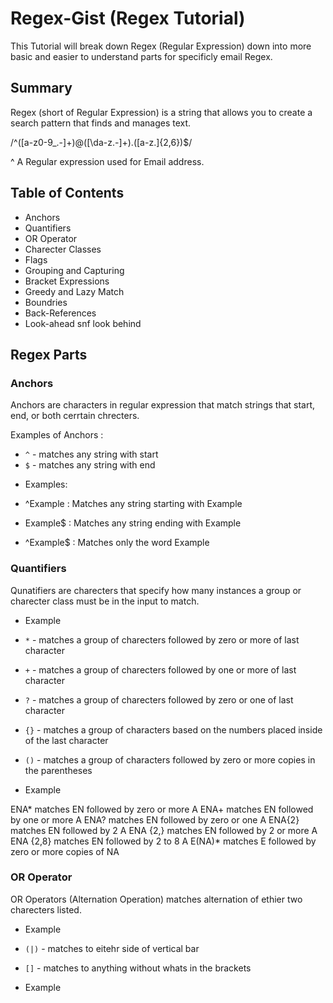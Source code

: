 # Regex-Gist (Regex Tutorial)

This Tutorial will break down Regex (Regular Expression) down into more basic and easier 
to understand parts for specificly email Regex.

## Summary

Regex (short of Regular Expression) is a string that allows you to create a search pattern that finds and manages
text.

/^([a-z0-9_\.-]+)@([\da-z\.-]+)\.([a-z\.]{2,6})$/

^ A Regular expression used for Email address.

## Table of Contents

- Anchors
- Quantifiers
- OR Operator
- Charecter Classes
- Flags
- Grouping and Capturing
- Bracket Expressions
- Greedy and Lazy Match
- Boundries
- Back-References
- Look-ahead snf look behind

## Regex Parts

### Anchors
Anchors are characters in regular expression that match strings that start, end, or both cerrtain chrecters.

Examples of Anchors :

* `^` - matches any string with start
* `$` - matches any string with end

- Examples:

- ^Example : Matches any string starting with Example
- Example$ : Matches any string ending with Example
- ^Example$ : Matches only the word Example

### Quantifiers
Qunatifiers are charecters that specify how many instances a group or charecter class must be in the input to match.

- Example

* `*` - matches a group of charecters followed by zero or more of last character
* `+` - matches a group of charecters followed by one or more of last character
* `?` - matches a group of charecters followed by zero or one of last character
* `{}` - matches a group of characters based on the numbers placed inside of the last character
* `()` - matches a group of characters followed by zero or more copies in the parentheses

* Example

ENA*  matches EN followed by zero or more A
ENA+  matches EN followed by one or more A
ENA?  matches EN followed by zero or one A
ENA{2} matches EN followed by 2 A
ENA {2,} matches EN followed by 2 or more A
ENA {2,8} matches EN followed by 2 to 8 A
E(NA)* matches E followed by zero or more copies of NA

### OR Operator
OR Operators (Alternation Operation) matches alternation of ethier two charecters listed.

* Example

* `(|)` - matches to eitehr side of vertical bar
* `[]` - matches to anything without whats in the brackets

- Example
